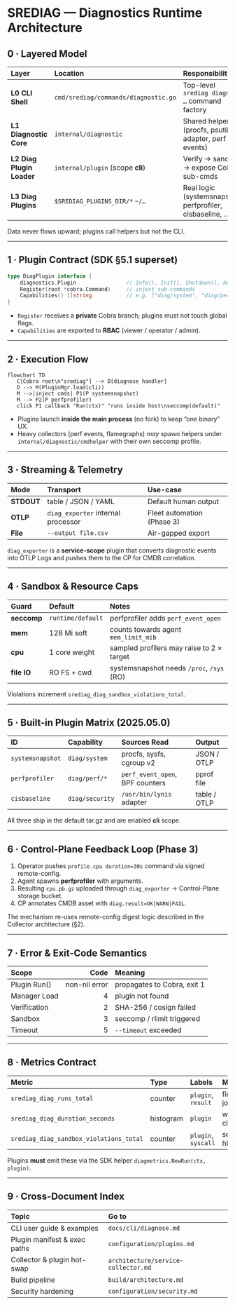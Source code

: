 # SREDIAG — Diagnostics Runtime Architecture

## 0 · Layered Model

| Layer | Location | Responsibility |
| :---- | :-------- | :------------- |
| **L0 CLI Shell** | `cmd/srediag/commands/diagnostic.go` | Top-level `srediag diagnose …` command factory |
| **L1 Diagnostic Core** | `internal/diagnostic` | Shared helpers (procfs, psutil adapter, perf events) |
| **L2 Diag Plugin Loader** | `internal/plugin` (scope **cli**) | Verify → sandbox → expose Cobra sub-cmds |
| **L3 Diag Plugins** | `$SREDIAG_PLUGINS_DIR/*`  `~/…` | Real logic (systemsnapshot, perfprofiler, cisbaseline, …) |

Data never flows upward; plugins call helpers but not the CLI.

---

## 1 · Plugin Contract (SDK §5.1 superset)

```go
type DiagPlugin interface {
    diagnostics.Plugin                // Info(), Init(), Shutdown(), Health()
    Register(root *cobra.Command)     // inject sub-commands
    Capabilities() []string           // e.g. ["diag/system", "diag/perf/cpu"]
}
```

* `Register` receives a **private** Cobra branch; plugins must not touch
  global flags.
* `Capabilities` are exported to **RBAC** (viewer / operator / admin).

---

## 2 · Execution Flow

```mermaid
flowchart TD
   C[Cobra root\n"srediag"] --> D[diagnose handler]
   D --> M(PluginMgr.load(cli))
   M -->|inject cmds| P1(P systemsnapshot)
   M --> P2(P perfprofiler)
   click P1 callback "Run(ctx)" "runs inside host\nseccomp(default)"
```

* Plugins launch **inside the main process** (no fork) to keep “one
  binary” UX.
* Heavy collectors (perf events, flamegraphs) *may* spawn helpers under
  `internal/diagnostic/cmdhelper` with their own seccomp profile.

---

## 3 · Streaming & Telemetry

| Mode | Transport | Use-case |
| :--- | :-------- | :------- |
| **STDOUT** | table / JSON / YAML | Default human output |
| **OTLP**   | `diag_exporter` internal processor | Fleet automation (Phase 3) |
| **File**   | `--output file.csv` | Air-gapped export |

`diag_exporter` is a **service-scope** plugin that converts diagnostic
events into OTLP Logs and pushes them to the CP for CMDB correlation.

---

## 4 · Sandbox & Resource Caps

| Guard | Default | Notes |
| :---- | :------ | :---- |
| **seccomp** | `runtime/default` | perfprofiler adds `perf_event_open` |
| **mem** | 128 Mi soft | counts towards agent `mem_limit_mib` |
| **cpu** | 1 core weight | sampled profilers may raise to 2 × target |
| **file IO** | RO FS + cwd | systemsnapshot needs `/proc`, `/sys` (RO) |

Violations increment `srediag_diag_sandbox_violations_total`.

---

## 5 · Built-in Plugin Matrix (2025.05.0)

| ID | Capability | Sources Read | Output |
| :-- | :--------- | :----------- | :----- |
| `systemsnapshot` | `diag/system` | procfs, sysfs, cgroup v2 | JSON / OTLP |
| `perfprofiler` | `diag/perf/*` | `perf_event_open`, BPF counters | pprof file |
| `cisbaseline` | `diag/security` | `/usr/bin/lynis` adapter | table / OTLP |

All three ship in the default tar.gz and are enabled **cli** scope.

---

## 6 · Control-Plane Feedback Loop (Phase 3)

1. Operator pushes `profile.cpu duration=30s` command via signed
   remote-config.
2. Agent spawns **perfprofiler** with arguments.
3. Resulting `cpu.pb.gz` uploaded through
   `diag_exporter` → Control-Plane storage bucket.
4. CP annotates CMDB asset with `diag.result=OK|WARN|FAIL`.

The mechanism re-uses remote-config digest logic described in the
Collector architecture (§2).

---

## 7 · Error & Exit-Code Semantics

| Scope | Code | Meaning |
| :---- | ---: | :------ |
| Plugin Run() | non-nil error | propagates to Cobra, exit 1 |
| Manager Load | 4 | plugin not found |
| Verification | 2 | SHA-256 / cosign failed |
| Sandbox | 3 | seccomp / rlimit triggered |
| Timeout | 5 | `--timeout` exceeded |

---

## 8 · Metrics Contract

| Metric | Type | Labels | Meaning |
| :----- | :--- | :----- | :------ |
| `srediag_diag_runs_total` | counter | `plugin`, `result` | finished jobs |
| `srediag_diag_duration_seconds` | histogram | `plugin` | wall-clock |
| `srediag_diag_sandbox_violations_total` | counter | `plugin`, `syscall` | seccomp hit |

Plugins **must** emit these via the SDK helper
`diagmetrics.NewRun(ctx, plugin)`.

---

## 9 · Cross-Document Index

| Topic | Go to |
| :---- | :---- |
| CLI user guide & examples | `docs/cli/diagnose.md` |
| Plugin manifest & exec paths | `configuration/plugins.md` |
| Collector & plugin hot-swap | `architecture/service-collector.md` |
| Build pipeline | `build/architecture.md` |
| Security hardening | `configuration/security.md` |
